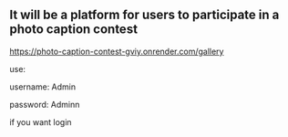 ## It will be a platform for users to participate in a photo caption contest

https://photo-caption-contest-gviy.onrender.com/gallery

use: 

username: Admin

password: Adminn


if you want login
